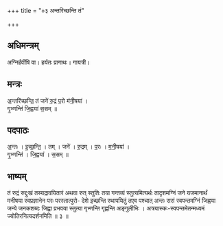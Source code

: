 +++
title = "०३ अन्तरिच्छन्ति तं"

+++
## अधिमन्त्रम्
अग्निर्हवींषि वा। हर्यतः प्रागाथः। गायत्री।

## मन्त्रः
अ॒न्तरि॑च्छन्ति॒ तं जने॑ रु॒द्रं प॒रो म॑नी॒षया॑ ।  
गृ॒भ्णन्ति॑ जि॒ह्वया॑ स॒सम् ॥

## पदपाठः
अ॒न्तः । इ॒च्छ॒न्ति॒ । तम् । जने॑ । रु॒द्रम् । प॒रः । म॒नी॒षया॑ ।  
गृ॒भ्णन्ति॑ । जि॒ह्वया॑ । स॒सम् ॥

## भाष्यम्
तं रुद्रं रुद्दुःखं तस्यद्रावयितारं अथवा रुत् स्तुतिः तया गन्तव्यं स्तुत्यमित्यर्थः तादृशमग्निं जने यजमानार्थं मनीषया स्वप्रज्ञानेन परः परस्तात्पुरो- देशे इच्छन्ति स्थापयितुं तएव पश्चात् अन्तः ससं स्वपन्तमग्निं जिह्वया जन्ये जनकशब्दः जिह्वा प्रभवया स्तुत्या गृभ्णन्ति गृह्णन्ति अङ्गुलीभिः । अत्रयास्कः-स्वपन्तमेतन्मध्यमं ज्योतिरनित्यदर्शनमिति ॥ ३ ॥